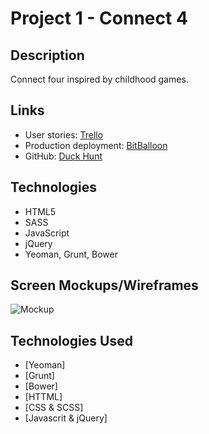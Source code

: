 # Project 1 - Connect 4

## Description

Connect four inspired by childhood games.

## Links

* User stories: [Trello](https://trello.com/b/BGnTUrff/connect4)
* Production deployment: [BitBalloon](http://connect4-wdi4-project1.bitballoon.com/)
* GitHub: [Duck Hunt](https://github.com/buzybee83/Project1-Connect-4)

## Technologies

* HTML5
* SASS
* JavaScript
* jQuery
* Yeoman, Grunt, Bower

## Screen Mockups/Wireframes

![Mockup](https://raw.githubusercontent.com/buzybee83/Project1-Connect-4/blob/master/app/images/Connect4Mockup.jpg)

## Technologies Used

* [Yeoman]
* [Grunt]
* [Bower]
* [HTTML]
* [CSS & SCSS]
* [Javascrit & jQuery]

